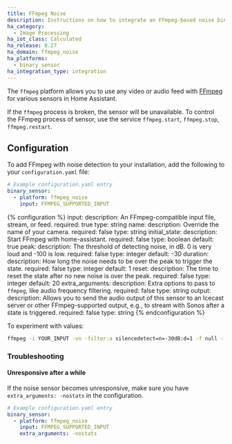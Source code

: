 ```yaml
---
title: FFmpeg Noise
description: Instructions on how to integrate an FFmpeg-based noise binary sensor
ha_category:
  - Image Processing
ha_iot_class: Calculated
ha_release: 0.27
ha_domain: ffmpeg_noise
ha_platforms:
  - binary_sensor
ha_integration_type: integration
---
```


The `ffmpeg` platform allows you to use any video or audio feed with [FFmpeg](https://www.ffmpeg.org/) for various sensors in Home Assistant.

<div class='note'>

If the `ffmpeg` process is broken, the sensor will be unavailable. To control the FFmpeg process of sensor, use the service `ffmpeg.start`, `ffmpeg.stop`, `ffmpeg.restart`.

</div>

## Configuration

To add FFmpeg with noise detection to your installation, add the following to your `configuration.yaml` file:

```yaml
# Example configuration.yaml entry
binary_sensor:
  - platform: ffmpeg_noise
    input: FFMPEG_SUPPORTED_INPUT
```

{% configuration %}
input:
  description: An FFmpeg-compatible input file, stream, or feed.
  required: true
  type: string
name:
  description: Override the name of your camera.
  required: false
  type: string
initial_state:
  description: Start FFmpeg with home-assistant.
  required: false
  type: boolean
  default: true
peak:
  description: The threshold of detecting noise, in dB. 0 is very loud and -100 is low.
  required: false
  type: integer
  default: -30
duration:
  description: How long the noise needs to be over the peak to trigger the state.
  required: false
  type: integer
  default: 1
reset:
  description: The time to reset the state after no new noise is over the peak.
  required: false
  type: integer
  default: 20
extra_arguments:
  description: Extra options to pass to `ffmpeg`, like audio frequency filtering.
  required: false
  type: string
output:
  description: Allows you to send the audio output of this sensor to an Icecast server or other FFmpeg-supported output, e.g., to stream with Sonos after a state is triggered.
  required: false
  type: string
{% endconfiguration %}

To experiment with values:

```bash
ffmpeg -i YOUR_INPUT -vn -filter:a silencedetect=n=-30dB:d=1 -f null -
```

### Troubleshooting

#### Unresponsive after a while

If the noise sensor becomes unresponsive, make sure you have `extra_arguments: -nostats` in the configuration.  

```yaml
# Example configuration.yaml entry
binary_sensor:
  - platform: ffmpeg_noise
    input: FFMPEG_SUPPORTED_INPUT
    extra_arguments: -nostats
```
